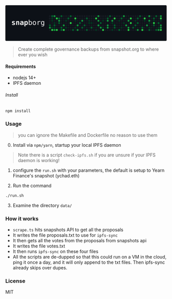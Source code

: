 
<img src="./docs/snapborg.svg">


> Create complete governance backups from snapshot.org to where ever you wish

#### Requirements

- nodejs 14+
- IPFS daemon

###### Install

```bash
npm install
```

### Usage

> you can ignore the Makefile and Dockerfile no reason to use them

0. Install via `npm/yarn`, startup your local IPFS daemon

> Note there is a script `check-ipfs.sh` if you are unsure if your IPFS daemon is working!

1. configure the `run.sh` with your parameters, the default is setup to Yearn Finance's snapshot (ychad.eth)

2. Run the command
```bash
./run.sh
```
3. Examine the directory `data/` 

### How it works

- `scrape.ts` hits snapshots API to get all the proposals
- It writes the file proposals.txt to use for `ipfs-sync`
- It then gets all the votes from the proposals from snapshots api
- It writes the file votes.txt
- It then runs `ipfs-sync` on these four files
- All the scripts are de-dupped so that this could run on a VM in the cloud,
  ping it once a day, and it will only append to the txt files. Then ipfs-sync
  already skips over dupes.


### License 

MIT